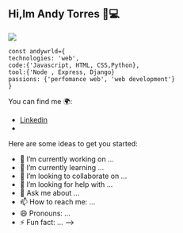 ## Hi,Im Andy Torres 👋💻
![](https://github.com/user-attachments/assets/a3c7ac81-9cff-4e51-8eee-219dd6f63bb9)
```
const andywrld={
technologies: 'web',
code:{'Javascript, HTML, CSS,Python},
tool:{'Node , Express, Django}
passions: {'perfomance web', 'web development'}
}
```
You can find me 🌍:

- [Linkedin](https://www.linkedin.com/in/andy-torres-9a1136259/)
- 



Here are some ideas to get you started:

- 🔭 I’m currently working on ...
- 🌱 I’m currently learning ...
- 👯 I’m looking to collaborate on ...
- 🤔 I’m looking for help with ...
- 💬 Ask me about ...
- 📫 How to reach me: ...
- 😄 Pronouns: ...
- ⚡ Fun fact: ...
-->
